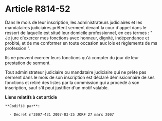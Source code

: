 # Article R814-52

Dans le mois de leur inscription, les administrateurs judiciaires et les mandataires judiciaires prêtent serment devant la
cour d'appel dans le ressort de laquelle est situé leur domicile professionnel, en ces termes : " Je jure d'exercer mes
fonctions avec honneur, dignité, indépendance et probité, et de me conformer en toute occasion aux lois et règlements de ma
profession ".

Ils ne peuvent exercer leurs fonctions qu'à compter du jour de leur prestation de serment.

Tout administrateur judiciaire ou mandataire judiciaire qui ne prête pas serment dans le mois de son inscription est déclaré
démissionnaire de ses fonctions et retiré des listes par la commission qui a procédé à son inscription, sauf s'il peut
justifier d'un motif valable.

**Liens relatifs à cet article**

	**Codifié par**:

	  - Décret n°2007-431 2007-03-25 JORF 27 mars 2007
